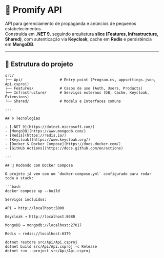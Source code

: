 # 🚀 Promify API

API para gerenciamento de propaganda e anúncios de pequenos estabelecimentos.  
Construída em **.NET 9**, seguindo arquitetura **slice (Features, Infrastructure, Shared)**, com autenticação via **Keycloak**, cache em **Redis** e persistência em **MongoDB**.

---

## 📂 Estrutura do projeto

```text
src/
├── Api/                 # Entry point (Program.cs, appsettings.json, Api.csproj)
├── Features/            # Casos de uso (Auth, Users, Products)
├── Infrastructure/      # Serviços externos (DB, Cache, Keycloak, Extensions)
└── Shared/              # Models e Interfaces comuns

---

## ⚙️ Tecnologias

- [.NET 9](https://dotnet.microsoft.com/)  
- [MongoDB](https://www.mongodb.com/)  
- [Redis](https://redis.io/)  
- [Keycloak](https://www.keycloak.org/)  
- [Docker & Docker Compose](https://docs.docker.com/)  
- [GitHub Actions](https://docs.github.com/en/actions)  

---

## 🐳 Rodando com Docker Compose

O projeto já vem com um `docker-compose.yml` configurado para rodar toda a stack:

```bash
docker compose up --build

Serviços incluídos:

API → http://localhost:5000

Keycloak → http://localhost:8080

MongoDB → mongodb://localhost:27017

Redis → redis://localhost:6379

dotnet restore src/Api/Api.csproj
dotnet build src/Api/Api.csproj -c Release
dotnet run --project src/Api/Api.csproj

